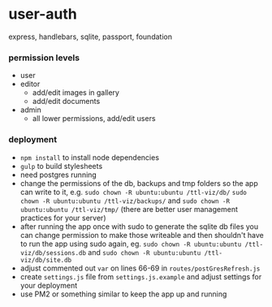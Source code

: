# user-auth
express, handlebars, sqlite, passport, foundation


### permission levels
- user
- editor
  - add/edit images in gallery
  - add/edit documents
- admin
  - all lower permissions, add/edit users


### deployment
- `npm install` to install node dependencies
- `gulp` to build stylesheets
- need postgres running
- change the permissions of the db, backups and tmp folders so the app can write to it, e.g. `sudo chown -R ubuntu:ubuntu /ttl-viz/db/` `sudo chown -R ubuntu:ubuntu /ttl-viz/backups/` and `sudo chown -R ubuntu:ubuntu /ttl-viz/tmp/` (there are better user management practices for your server)
- after running the app once with sudo to generate the sqlite db files you can change permission to make those writeable and then shouldn't have to run the app using sudo again, eg. `sudo chown -R ubuntu:ubuntu /ttl-viz/db/sessions.db` and `sudo chown -R ubuntu:ubuntu /ttl-viz/db/site.db`
- adjust commented out `var` on lines 66-69 in `routes/postGresRefresh.js`
- create `settings.js` file from `settings.js.example` and adjust settings for your deployment
- use PM2 or something similar to keep the app up and running

